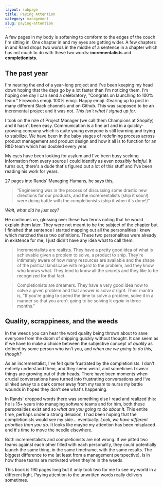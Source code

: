 ```yaml
---
layout: subpage
title: Paying Attention
category: management
slug: paying-attention
---
```

A few pages in my body is softening to comform to the edges of the couch I'm sitting in.
One chapter in and my eyes are getting wider.
A few chapters in and Rand drops two words in the middle of a sentence in a chapter which has not much to do with these two words: **incrementalists** and **completionists**.

## The past year

I'm nearing the end of a year-long project and I've been keeping my head down hoping that the days go by a lot faster than I'm noticing them. I'm hoping one day I can send a celebratory, "Congrats on launching to 100% team." Fireworks emoji. 100% emoji. Happy emoji. Gearing up to post in many different Slack channels and on Github. This was supposed to be an incremental project and it was not. *This isn't what I signed up for.*

I took on the role of Project Manager (we call them Champions at Shopify) and it hasn't been easy. Communication is a fine art and in a quickly-growing company which is quite young everyone is still learning and trying to stabilize. We have been in the baby stages of redefining process across product management and product design and how it all is to function for an R&D team which has doubled every year.

My eyes have been looking for asylum and I've been busy seeking information from every source I could identify as even *possibly helpful.* It turns out, there's a dude that's figured out a lot of this stuff and I've been reading his work for years.

27 pages into Rands' Managing Humans, he says this,

> "Engineering was in the process of discussing some drastic new directions for our products, and the incrementalists (ship it soon!) were doing battle with the completionists (ship it when it's done!)"

*Wait, what did he just say?*

He continues on, glossing over these two terms noting that he would explain them later. They were not meant to be the subject of the chapter but I finished that sentence I started mapping out all the personalities I knew which matched these two definitions. These two personalities were already in existence for me, I just didn't have any idea what to call them.

> Incrementalists are realists. They have a pretty good idea of what is achievable given a problem to solve, a product to ship. They're intimately aware of how many resources are available and the shape of the political landscape with regard to the problem, and they know who knows what. They tend to know all the secrets and they like to be recognized for that fact.

> Completionists are dreamers. They have a very good idea how to solve a given problem and that answer is _solve it right_. Their mantra is, "If you're going to spend the time to solve a problem, solve it in a manner so that you aren't going to be solving it _again_ in three months."

## Quality, scrappiness, and the weeds

In the weeds you can hear the word quality being thrown about to save everyone from the doom of shipping quickly without thought. It can seem as if we have to make a choice between the subjective concept of *quality* as defined by some person who isn't you, and *when are we going to do this, though?*

As an incrementalist, I've felt quite frustrated by the completionists. I don't entirely understand them, and they seem weird, and sometimes I swear things are growing out of their heads. There have been moments when crucial conversations have turned into frustrating conversations and I've slinked away to a dark corner away from my team to nurse my battle wounds in hopes they don't see what's happening.

In Rands' dropped words there was something else I read and realized this: he is 15+ years into managing software teams and for him, both these personalities exist and so *what are you going to do about it.* This entire time, perhaps under a strong delusion, I had been hoping that the completionists would see my side... eventually. *Look, we have different priorities than you do.* It looks like maybe my attention has been misplaced and it's time to move the needle elsewhere.

Both incrementalists and completionists are not wrong. If we pitted two teams against each other filled with each personality, they could potentially launch the same thing, in the same timeframe, with the same results. The biggest difference to me (at least from a management perspective), is in how those teams are motivated when they're in the weeds.

This book is 190 pages long but it only took two for me to see my world in a different light. Paying attention to the unwritten words really delivers sometimes.